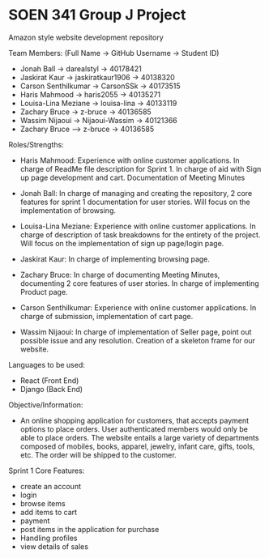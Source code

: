 # SOEN 341 Group J Project
Amazon style website development repository

Team Members:
(Full Name -> GitHub Username -> Student ID)
* Jonah Ball -> darealstyl -> 40178421
* Jaskirat Kaur -> jaskiratkaur1906 -> 40138320
* Carson Senthilkumar -> CarsonSSk -> 40173515
* Haris Mahmood -> haris2055 -> 40135271
* Louisa-Lina Meziane -> louisa-lina -> 40133119
* Zachary Bruce -> z-bruce -> 40136585
* Wassim Nijaoui -> Nijaoui-Wassim -> 40121366
* Zachary Bruce –> z-bruce -> 40136585

Roles/Strengths:
* Haris Mahmood: Experience with online customer applications. In charge of ReadMe file description for Sprint 1. In charge of aid with Sign up page development and cart. Documentation of Meeting Minutes

* Jonah Ball: In charge of managing and creating the repository, 2 core features for sprint 1 documentation for user stories. Will focus on the implementation of browsing.

* Louisa-Lina Meziane: Experience with online customer applications. In charge of description of task breakdowns for the entirety of the project. Will focus on the implementation of sign up page/login page.

* Jaskirat Kaur: In charge of implementing browsing page.

* Zachary Bruce: In charge of documenting Meeting Minutes, documenting 2 core features of user stories. In charge of implementing Product page.

* Carson Senthilkumar: Experience with online customer applications. In charge of submission, implementation of cart page.

* Wassim Nijaoui: In charge of implementation of Seller page, point out possible issue and any resolution. Creation of a skeleton frame for our website.

Languages to be used:
* React (Front End)
* Django (Back End)

Objective/Information:
* An online shopping application for customers, that accepts payment options to place orders. User authenticated members would only be able to place orders. The website entails a large variety of departments composed of mobiles, books, apparel, jewelry, infant care, gifts, tools, etc. The order will be shipped to the customer.

Sprint 1
Core Features:
* create an account
* login
* browse items
* add items to cart
* payment
* post items in the application for purchase
* Handling profiles
* view details of sales




